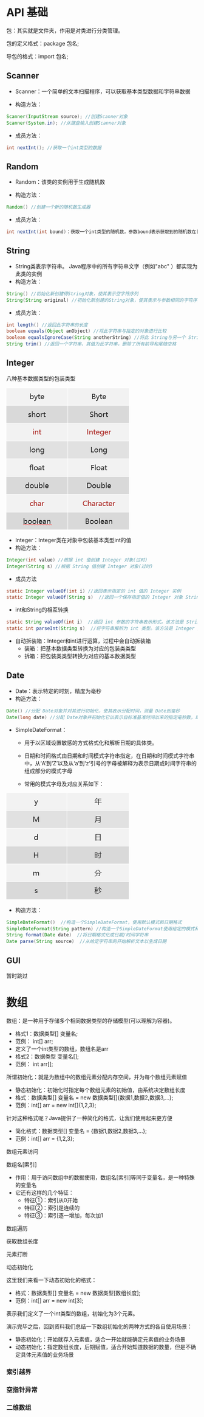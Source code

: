 # API 基础

包：其实就是文件夹，作用是对类进行分类管理。

包的定义格式：package 包名;

导包的格式：import 包名;

## Scanner

- Scanner：一个简单的文本扫描程序，可以获取基本类型数据和字符串数据

- 构造方法：

```java
Scanner(InputStream source); //创建Scanner对象
Scanner(System.in); //从键盘输入创建Scanner对象
```

- 成员方法：

```java
int nextInt(); //获取一个int类型的数据
```

## Random

- Random：该类的实例用于生成随机数

- 构造方法：

```java
Random() //创建一个新的随机数生成器
```

- 成员方法：

```java
int nextInt(int bound)：获取一个int类型的随机数，参数bound表示获取到的随机数在[0,bound)之间
```

## String

- String类表示字符串。 Java程序中的所有字符串文字（例如"abc" ）都实现为此类的实例
- 构造方法：

```java
String() //初始化新创建得String对象，使其表示空字符序列
String(String original) //初始化新创建的String对象，使其表示与参数相同的字符序列
```

- 成员方法：

```java
int length() //返回此字符串的长度
boolean equals(Object anObject) //将此字符串与指定的对象进行比较
boolean equalsIgnoreCase(String anotherString) //将此 String与另一个 String比较，忽略了大小写
String trim() //返回一个字符串，其值为此字符串，删除了所有前导和尾随空格
```

## Integer

八种基本数据类型的包装类型

![1640164856732](./assets/1640164856732.png)

- Integer：Integer类在对象中包装基本类型int的值
- 构造方法：

```java
Integer(int value) //根据 int 值创建 Integer 对象(过时)
Integer(String s) //根据 String 值创建 Integer 对象(过时)
```

- 成员方法

 ```java
 static Integer valueOf(int i) //返回表示指定的 int 值的 Integer 实例
 static Integer valueOf(String s)  //返回一个保存指定值的 Integer 对象 String
 ```

- int和String的相互转换

```java
static String valueOf(int i)  //返回 int 参数的字符串表示形式。该方法是 String 类中的方法
static int parseInt(String s)  //将字符串解析为 int 类型。该方法是 Integer 类中的方法
```

- 自动拆装箱：Integer和int进行运算，过程中会自动拆装箱
  - 装箱：把基本数据类型转换为对应的包装类类型
  - 拆箱：把包装类类型转换为对应的基本数据类型

## Date

- Date：表示特定的时刻，精度为毫秒
- 构造方法：

```java
Date() //分配 Date对象并对其进行初始化，使其表示分配时间，测量 Date到毫秒
Date(long date) //分配 Date对象并初始化它以表示自标准基准时间以来的指定毫秒数，即1970年1月1日00:00:00
```

- SimpleDateFormat：

  - 用于以区域设置敏感的方式格式化和解析日期的具体类。


  - 日期和时间格式由日期和时间模式字符串指定，在日期和时间模式字符串中，从‘A’到‘Z’以及从‘a’到‘z’引号的字母被解释为表示日期或时间字符串的组成部分的模式字母
  - 常用的模式字母及对应关系如下：


![1640165745241](./assets/1640165745241.png)

- 构造方法：

```java
SimpleDateFormat()  //构造一个SimpleDateFormat，使用默认模式和日期格式
SimpleDateFormat(String pattern) //构造一个SimpleDateFormat使用给定的模式和默认的日期格式
String format(Date date)  //将日期格式化成日期/时间字符串
Date parse(String source)  //从给定字符串的开始解析文本以生成日期
```

## GUI

暂时跳过

# 数组

数组：是一种用于存储多个相同数据类型的存储模型(可以理解为容器)。

- 格式1：数据类型[] 变量名;
- 范例： int[] arr;
- 定义了一个int类型的数组，数组名是arr
- 格式2：数据类型 变量名[];
- 范例： int arr[];

所谓初始化：就是为数组中的数组元素分配内存空间，并为每个数组元素赋值

- 静态初始化：初始化时指定每个数组元素的初始值，由系统决定数组长度
- 格式：数据类型[] 变量名 = new 数据类型[]{数据1,数据2,数据3,…};
- 范例：int[] arr = new int[]{1,2,3};

针对这种格式呢？Java提供了一种简化的格式，让我们使用起来更方便

- 简化格式：数据类型[] 变量名 = {数据1,数据2,数据3,…};
- 范例：int[] arr = {1,2,3};

数组元素访问

数组名[索引]

- 作用：用于访问数组中的数据使用，数组名[索引]等同于变量名，是一种特殊的变量名
- 它还有这样的几个特征：
  - 特征①：索引从0开始
  - 特征②：索引是连续的
  - 特征③：索引逐一增加，每次加1

数组遍历



获取数组长度

元素打断

动态初始化

这里我们来看一下动态初始化的格式：

- 格式：数据类型[] 变量名 = new 数据类型[数组长度];
- 范例：int[] arr = new int[3];

表示我们定义了一个int类型的数组，初始化为3个元素。

演示完毕之后，回到资料我们总结一下数组初始化的两种方式的各自使用场景：

- 静态初始化：开始就存入元素值，适合一开始就能确定元素值的业务场景
- 动态初始化：指定数组长度，后期赋值，适合开始知道数据的数量，但是不确定具体元素值的业务场景

### 索引越界

### 空指针异常

### 二维数组